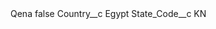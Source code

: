 <?xml version="1.0" encoding="UTF-8"?>
<CustomMetadata xmlns="http://soap.sforce.com/2006/04/metadata" xmlns:xsi="http://www.w3.org/2001/XMLSchema-instance" xmlns:xsd="http://www.w3.org/2001/XMLSchema">
    <label>Qena</label>
    <protected>false</protected>
    <values>
        <field>Country__c</field>
        <value xsi:type="xsd:string">Egypt</value>
    </values>
    <values>
        <field>State_Code__c</field>
        <value xsi:type="xsd:string">KN</value>
    </values>
</CustomMetadata>
